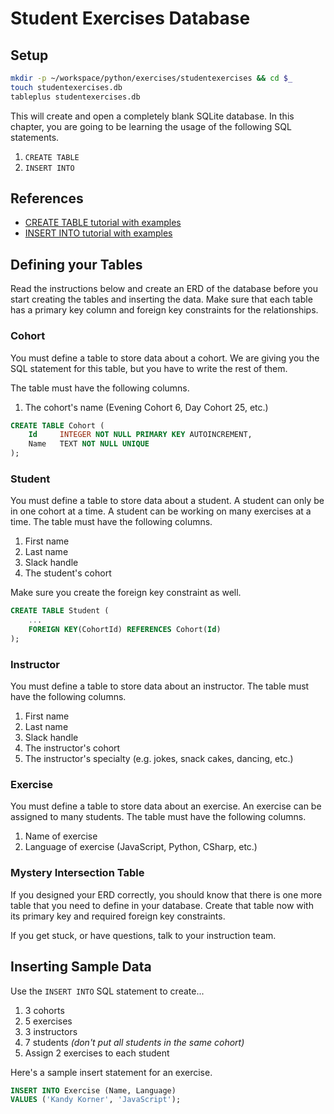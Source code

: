 # Student Exercises Database

## Setup

```sh
mkdir -p ~/workspace/python/exercises/studentexercises && cd $_
touch studentexercises.db
tableplus studentexercises.db
```

This will create and open a completely blank SQLite database. In this chapter, you are going to be learning the usage of the following SQL statements.

1. `CREATE TABLE`
1. `INSERT INTO`

## References

* [CREATE TABLE tutorial with examples](http://www.sqlitetutorial.net/sqlite-create-table/)
* [INSERT INTO tutorial with examples](http://www.sqlitetutorial.net/sqlite-insert/)

## Defining your Tables

Read the instructions below and create an ERD of the database before you start creating the tables and inserting the data. Make sure that each table has a primary key column and foreign key constraints for the relationships.

### Cohort

You must define a table to store data about a cohort. We are giving you the SQL statement for this table, but you have to write the rest of them.

The table must have the following columns.

1. The cohort's name (Evening Cohort 6, Day Cohort 25, etc.)

```sql
CREATE TABLE Cohort (
    Id	   INTEGER NOT NULL PRIMARY KEY AUTOINCREMENT,
    Name   TEXT NOT NULL UNIQUE
);
```

### Student

You must define a table to store data about a student. A student can only be in one cohort at a time. A student can be working on many exercises at a time. The table must have the following columns.

1. First name
1. Last name
1. Slack handle
1. The student's cohort

Make sure you create the foreign key constraint as well.

```sql
CREATE TABLE Student (
    ...
    FOREIGN KEY(CohortId) REFERENCES Cohort(Id)
);
```

### Instructor

You must define a table to store data about an instructor. The table must have the following columns.

1. First name
1. Last name
1. Slack handle
1. The instructor's cohort
1. The instructor's specialty (e.g. jokes, snack cakes, dancing, etc.)

### Exercise

You must define a table to store data about an exercise. An exercise can be assigned to many students. The table must have the following columns.

1. Name of exercise
1. Language of exercise (JavaScript, Python, CSharp, etc.)

### Mystery Intersection Table

If you designed your ERD correctly, you should know that there is one more table that you need to define in your database. Create that table now with its primary key and required foreign key constraints.

If you get stuck, or have questions, talk to your instruction team.

## Inserting Sample Data

Use the `INSERT INTO` SQL statement to create...

1. 3 cohorts
1. 5 exercises
1. 3 instructors
1. 7 students _(don't put all students in the same cohort)_
1. Assign 2 exercises to each student

Here's a sample insert statement for an exercise.

```sql
INSERT INTO Exercise (Name, Language)
VALUES ('Kandy Korner', 'JavaScript');
```